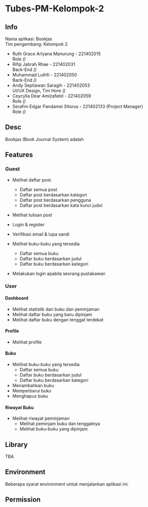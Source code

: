 # Tubes-PM-Kelompok-2

## Info

Nama aplikasi: Bookjas  
Tim pengembang: Kelompok 2

- Ruth Grace Arlyana Manurung - 221402015  
  Role *()*
- Rifqi Jabrah Rhae - 221402031  
  Back-End *()*
- Muhammad Luthfi - 221402050  
  Back-End *()*
- Andy Septiawan Saragih - 221402053  
  UI/UX Design, Tim Hore *()*
- Ceycylia Dear Amizafatel - 221402059  
  Role *()*
- Serafim Edgar Pandamei SItorus - 221402133 (Project Manager)  
  Role *()*

## Desc

Bookjas (Book Journal System) adalah 

## Features

### Guest

- Melihat daftar post.
  - Daftar semua post
  - Daftar post berdasarkan kategori
  - Daftar post berdasarkan pengguna
  - Daftar post berdasarkan kata kunci judul
- Melihat tulisan post
- Login & register
- Verifikasi email & lupa sandi

- Melihat buku-buku yang tersedia
    - Daftar semua buku
    - Daftar buku berdasarkan judul
    - Daftar buku berdasarkan kategori
- Melakukan login apabila seorang pustakawan

### User

#### Dashboard
- Melihat statistik dari buku dan peminjaman
- Melihat daftar buku yang baru dipinjam
- Melihat daftar buku dengan tenggat terdekat

#### Profile
- Melihat profile

#### Buku
- Melihat buku-buku yang tersedia
    - Daftar semua buku
    - Daftar buku berdasarkan judul
    - Daftar buku berdasarkan kategori
- Menambahkan buku
- Memperbarui buku
- Menghapus buku

#### Riwayat Buku
- Melihat riwayat peminjaman
    - Melihat peminjam buku dan tenggatnya
    - Melihat buku-buku yang dipinjam


## Library

TBA

## Environment

Beberapa syarat environment untuk menjalankan aplikasi ini:



## Permission

